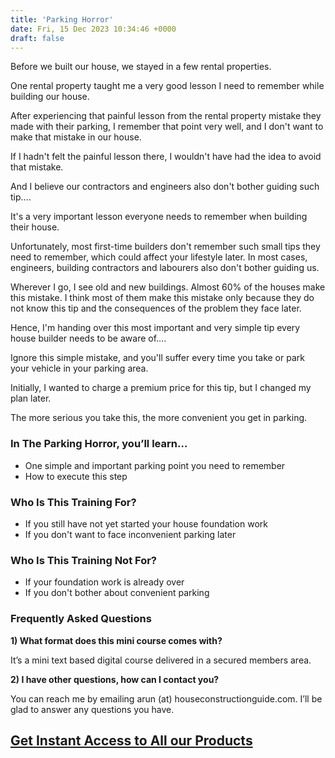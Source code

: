 ```yaml
---
title: 'Parking Horror'
date: Fri, 15 Dec 2023 10:34:46 +0000
draft: false
---
```


Before we built our house, we stayed in a few rental properties. 

One rental property taught me a very good lesson I need to remember while building our house.

After experiencing that painful lesson from the rental property mistake they made with their parking, I remember that point very well, and I don't want to make that mistake in our house.

If I hadn't felt the painful lesson there, I wouldn't have had the idea to avoid that mistake.

And I believe our contractors and engineers also don't bother guiding such tip….

It's a very important lesson everyone needs to remember when building their house.

Unfortunately, most first-time builders don't remember such small tips they need to remember, which could affect your lifestyle later. In most cases, engineers, building contractors and labourers also don't bother guiding us.

Wherever I go, I see old and new buildings. Almost 60% of the houses make this mistake. I think most of them make this mistake only because they do not know this tip and the consequences of the problem they face later.

Hence, I'm handing over this most important and very simple tip every house builder needs to be aware of….

Ignore this simple mistake, and you'll suffer every time you take or park your vehicle in your parking area.

Initially, I wanted to charge a premium price for this tip, but I changed my plan later.

The more serious you take this, the more convenient you get in parking. 

### In The Parking Horror, you’ll learn…

*   One simple and important parking point you need to remember
*   How to execute this step 

### Who Is This Training For?

*   If you still have not yet started your house foundation work
*   If you don't want to face inconvenient parking later

### Who Is This Training Not For?

*   If your foundation work is already over
*   If you don't bother about convenient parking

### Frequently Asked Questions


**1) What format does this mini course comes with?**

It’s a mini text based digital course delivered in a secured members area. 

**2) I have other questions, how can I contact you?**

You can reach me by emailing arun (at) houseconstructionguide.com. I’ll be glad to answer any questions you have.  

## [Get Instant Access to All our Products](https://houseconstructionguide.com/products/#all-access-pass)